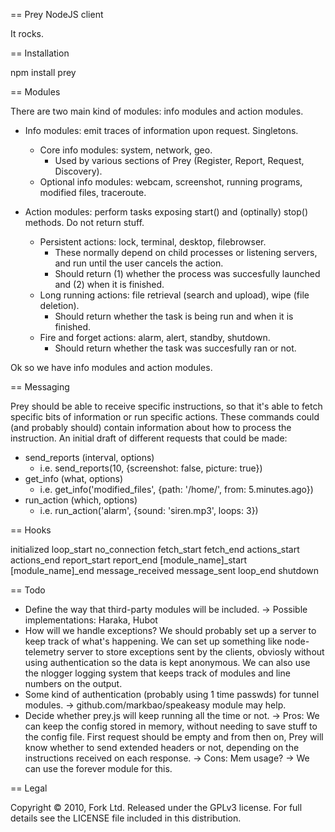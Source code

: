 == Prey NodeJS client

It rocks.

== Installation

npm install prey

== Modules

There are two main kind of modules: info modules and action modules.

- Info modules: emit traces of information upon request. Singletons.
  - Core info modules: system, network, geo. 
    - Used by various sections of Prey (Register, Report, Request, Discovery).
  - Optional info modules: webcam, screenshot, running programs, modified files, traceroute.

- Action modules: perform tasks exposing start() and (optinally) stop() methods. Do not return stuff.
  - Persistent actions: lock, terminal, desktop, filebrowser.
    - These normally depend on child processes or listening servers, and run until the user cancels the action.
    - Should return (1) whether the process was succesfully launched and (2) when it is finished.
  - Long running actions: file retrieval (search and upload), wipe (file deletion).
    - Should return whether the task is being run and when it is finished.
  - Fire and forget actions: alarm, alert, standby, shutdown.
    - Should return whether the task was succesfully ran or not.

Ok so we have info modules and action modules.

== Messaging

Prey should be able to receive specific instructions, so that it's able to fetch 
specific bits of information or run specific actions. These commands could (and
probably should) contain information about how to process the instruction. An initial 
draft of different requests that could be made:

 - send_reports (interval, options)
   - i.e. send_reports(10, {screenshot: false, picture: true})
 - get_info (what, options)
   - i.e. get_info('modified_files', {path: '/home/', from: 5.minutes.ago})
 - run_action (which, options)
   - i.e. run_action('alarm', {sound: 'siren.mp3', loops: 3})

== Hooks

initialized
loop_start
no_connection
fetch_start
fetch_end
actions_start
actions_end
report_start
report_end
[module_name]_start
[module_name]_end
message_received
message_sent
loop_end
shutdown

== Todo

- Define the way that third-party modules will be included.
 -> Possible implementations: Haraka, Hubot
- How will we handle exceptions? We should probably set up a server
  to keep track of what's happening. We can set up something like
  node-telemetry server to store exceptions sent by the clients, obviosly
  without using authentication so the data is kept anonymous.
  We can also use the nlogger logging system that keeps track of modules
  and line numbers on the output.
- Some kind of authentication (probably using 1 time passwds) for tunnel modules.
 -> github.com/markbao/speakeasy module may help.
- Decide whether prey.js will keep running all the time or not.
 -> Pros: We can keep the config stored in memory, without needing to
    save stuff to the config file. First request should be empty and
    from then on, Prey will know whether to send extended headers or not,
    depending on the instructions received on each response.
 -> Cons: Mem usage?
 -> We can use the forever module for this.


== Legal

Copyright © 2010, Fork Ltd.
Released under the GPLv3 license.
For full details see the LICENSE file included in this distribution.
